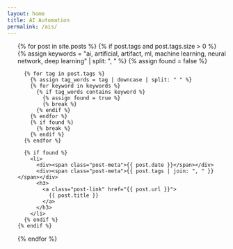 ```yaml
---  
layout: home  
title: AI Automation  
permalink: /ais/
---
```


<ul class="post-list">
  {% for post in site.posts %}
    {% if post.tags and post.tags.size > 0 %}
      {% assign keywords = "ai, artificial, artifact, ml, machine learning, neural network, deep learning" | split: ", " %}
      {% assign found = false %}
      
      {% for tag in post.tags %}
        {% assign tag_words = tag | downcase | split: " " %}
        {% for keyword in keywords %}
          {% if tag_words contains keyword %}
            {% assign found = true %}
            {% break %}
          {% endif %}
        {% endfor %}
        {% if found %}
          {% break %}
        {% endif %}
      {% endfor %}

      {% if found %}
        <li>
          <div><span class="post-meta">{{ post.date }}</span></div>
          <div><span class="post-meta">{{ post.tags | join: ", " }}</span></div>
          <h3>
            <a class="post-link" href="{{ post.url }}">
              {{ post.title }}
            </a>
          </h3>
        </li>
      {% endif %}
    {% endif %}
  {% endfor %}
</ul>